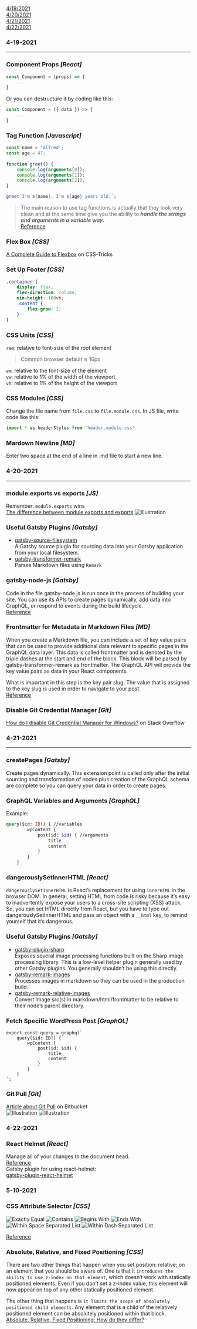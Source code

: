 [4/19/2021](#4-19-2021)  
[4/20/2021](#4-20-2021)  
[4/21/2021](#4-21-2021)  
[4/22/2021](#4-22-2021)

### 4-19-2021

---

### **Component Props** *[React]*
```Javascript
const Component = (props) => {
    ...
}
```
Or you can destructure it by coding like this:
```Javascript
const Component = ({ data }) => {
    ...
}
```

### **Tag Function** *[Javascript]*
```Javascript
const name = 'Alfred';
const age = 47;
 
function greet() {
    console.log(arguments[0]);
    console.log(arguments[1]);
    console.log(arguments[2]);
}

greet`I'm ${name}. I'm ${age} years old.`;
```
>The main reason to use tag functions is actually that they look very clean and at the same time give you the ability to ***handle the strings and arguments in a variable way.***  
[Reference](https://typesafe.blog/article/the-logic-behind-javascript-tag-functions)

### **Flex Box** *[CSS]*
[A Complete Guide to Flexbox](https://css-tricks.com/snippets/css/a-guide-to-flexbox/) on CSS-Tricks

### **Set Up Footer** *[CSS]*
```scss
.container {
    display: flex;
    flex-direction: column;
    min-height: 100vh;
    .content {
        flex-grow: 1;
    }
}
```

### **CSS Units** *[CSS]*
`rem`: relative to font-size of the root element  
>Common browser default is 16px

`em`: relative to the font-size of the element  
`vw`: relative to 1% of the width of the viewport  
`vh`: relative to 1% of the height of the viewport

### **CSS Modules** *[CSS]*
Change the file name from `file.css` to `file.module.css`.
In JS file, write code like this:
```Javascript
import * as headerStyles from 'header.module.css'
```

### **Mardown Newline** *[MD]*
Enter two space at the end of a line in .md file to start a new line.

### 4-20-2021

---

### **module.exports vs exports** *[JS]*
Remember: `module.exports` wins  
[The difference between module.exports and exports](https://blog.tableflip.io/the-difference-between-module-exports-and-exports/)
![Illustration](https://ucarecdn.com/af1c810c-72f4-43cb-a0da-fcd67bed2a80/initial.svg)

### **Useful Gatsby Plugins** *[Gatsby]*
- [gatsby-source-filesystem](https://www.gatsbyjs.com/plugins/gatsby-source-filesystem/?=gatsby-source-f)  
A Gatsby source plugin for sourcing data into your Gatsby application from your local filesystem.
- [gatsby-transformer-remark](https://www.gatsbyjs.com/plugins/gatsby-transformer-remark/?=gatsby-transformer)  
Parses Markdown files using `Remark`

### **gatsby-node-js** *[Gatsby]*
Code in the file gatsby-node.js is run once in the process of building your site. You can use its APIs to create pages dynamically, add data into GraphQL, or respond to events during the build lifecycle.  
[Reference](https://www.gatsbyjs.com/docs/reference/config-files/gatsby-node/)

### **Frontmatter for Metadata in Markdown Files** *[MD]*
When you create a Markdown file, you can include a set of key value pairs that can be used to provide additional data relevant to specific pages in the GraphQL data layer. This data is called frontmatter and is denoted by the triple dashes at the start and end of the block. This block will be parsed by gatsby-transformer-remark as frontmatter. The GraphQL API will provide the key value pairs as data in your React components.  

What is important in this step is the key pair slug. The value that is assigned to the key slug is used in order to navigate to your post.  
[Reference](https://www.gatsbyjs.com/docs/how-to/routing/adding-markdown-pages/)

### **Disable Git Credential Manager** *[Git]*
[How do I disable Git Credential Manager for Windows?](https://stackoverflow.com/questions/37182847/how-do-i-disable-git-credential-manager-for-windows) on Stack Overflow

### 4-21-2021

---

### **createPages** *[Gatsby]*
Create pages dynamically. This extension point is called only after the initial sourcing and transformation of nodes plus creation of the GraphQL schema are complete so you can query your data in order to create pages.

### **GraphQL Variables and Arguments** *[GraphQL]*
Example:
```graphql
query($id: ID!) { //variables
        wpContent {
            post(id: $id) { //arguments
                title
                content
            }
        }
    }
```

### **dangerouslySetInnerHTML** *[React]*
`dangerouslySetInnerHTML` is React’s replacement for using `innerHTML` in the browser DOM. In general, setting HTML from code is risky because it’s easy to inadvertently expose your users to a cross-site scripting (XSS) attack. So, you can set HTML directly from React, but you have to type out dangerouslySetInnerHTML and pass an object with a `__html` key, to remind yourself that it’s dangerous.

### **Useful Gatsby Plugins** *[Gatsby]*
- [gatsby-plugin-sharp](https://www.gatsbyjs.com/plugins/gatsby-plugin-sharp/?=sharp)  
Exposes several image processing functions built on the Sharp image processing library. This is a low-level helper plugin generally used by other Gatsby plugins. You generally shouldn’t be using this directly.
- [gatsby-remark-images](https://www.gatsbyjs.com/plugins/gatsby-remark-images/?=images)  
Processes images in markdown so they can be used in the production build.
- [gatsby-remark-relative-images](https://www.gatsbyjs.com/plugins/gatsby-remark-relative-images/?=relative)  
Convert image src(s) in markdown/html/frontmatter to be relative to their node’s parent directory.

### **Fetch Specific WordPress Post** *[GraphQL]*
```JS
export const query = graphql`
    query($id: ID!) {
        wpContent {
            post(id: $id) {
                title
                content
            }
        }
    }
`;
```

### **Git Pull** *[Git]*
[Article about Git Pull](https://www.atlassian.com/git/tutorials/syncing/git-pull) on Bitbucket  
![Illustration](https://wac-cdn.atlassian.com/dam/jcr:00d011ed-03dc-440f-afc5-9b13d5e14fbf/bubble%20diagram-01.svg?cdnVersion=1568)
![Illustration](https://wac-cdn.atlassian.com/dam/jcr:b3a663dc-1985-40df-b0a5-c6bcbacd71af/bubble%20diagram-02.svg?cdnVersion=1568)

### 4-22-2021

### **React Helmet** *[React]*
Manage all of your changes to the document head.  
[Reference](https://www.npmjs.com/package/react-helmet)  
Gatsby plugin for using react-helmet:  
[gatsby-plugin-react-helmet](https://www.gatsbyjs.com/plugins/gatsby-plugin-react-helmet/)

### 5-10-2021

### **CSS Attribute Selector** *[CSS]*
![Exactly Equal](https://i1.wp.com/css-tricks.com/wp-content/uploads/2020/06/rel-equals.png?w=570&ssl=1)
![Contains](https://i1.wp.com/css-tricks.com/wp-content/uploads/2020/06/rel-anywhere.png?w=570&ssl=1)
![Begins With](https://i0.wp.com/css-tricks.com/wp-content/uploads/2020/06/rel-begins.png?w=570&ssl=1)
![Ends With](https://i2.wp.com/css-tricks.com/wp-content/uploads/2020/06/rel-ends.png?w=570&ssl=1)
![Within Space Separated List](https://i0.wp.com/css-tricks.com/wp-content/uploads/2020/06/rel-space.png?w=570&ssl=1)
![Within Dash Separated List](https://i1.wp.com/css-tricks.com/wp-content/uploads/2020/06/rel-dash.png?w=570&ssl=1) 

[Reference](https://css-tricks.com/attribute-selectors/)

### **Absolute, Relative, and Fixed Positioning** *[CSS]*
There are two other things that happen when you set position: relative; on an element that you should be aware of. One is that it `introduces the ability to use z-index on that element`, which doesn’t work with statically positioned elements. Even if you don’t set a z-index value, this element will now appear on top of any other statically positioned element.

The other thing that happens is `it limits the scope of absolutely positioned child elements`. Any element that is a child of the relatively positioned element can be absolutely positioned within that block.  
[Absolute, Relative, Fixed Positioning: How do they differ?](https://css-tricks.com/absolute-relative-fixed-positioining-how-do-they-differ/)